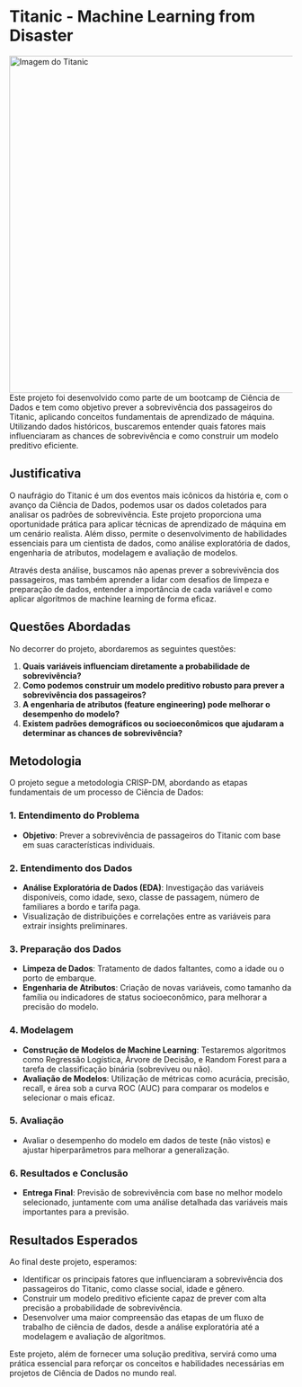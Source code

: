 # Titanic - Machine Learning from Disaster

<img src="https://upload.wikimedia.org/wikipedia/commons/f/fd/RMS_Titanic_3.jpg" alt="Imagem do Titanic" width="600"/>
Este projeto foi desenvolvido como parte de um bootcamp de Ciência de Dados e tem como objetivo prever a sobrevivência dos passageiros do Titanic, aplicando conceitos fundamentais de aprendizado de máquina. Utilizando dados históricos, buscaremos entender quais fatores mais influenciaram as chances de sobrevivência e como construir um modelo preditivo eficiente.

## Justificativa

O naufrágio do Titanic é um dos eventos mais icônicos da história e, com o avanço da Ciência de Dados, podemos usar os dados coletados para analisar os padrões de sobrevivência. Este projeto proporciona uma oportunidade prática para aplicar técnicas de aprendizado de máquina em um cenário realista. Além disso, permite o desenvolvimento de habilidades essenciais para um cientista de dados, como análise exploratória de dados, engenharia de atributos, modelagem e avaliação de modelos.

Através desta análise, buscamos não apenas prever a sobrevivência dos passageiros, mas também aprender a lidar com desafios de limpeza e preparação de dados, entender a importância de cada variável e como aplicar algoritmos de machine learning de forma eficaz.

## Questões Abordadas

No decorrer do projeto, abordaremos as seguintes questões:

1. **Quais variáveis influenciam diretamente a probabilidade de sobrevivência?**
2. **Como podemos construir um modelo preditivo robusto para prever a sobrevivência dos passageiros?**
3. **A engenharia de atributos (feature engineering) pode melhorar o desempenho do modelo?**
4. **Existem padrões demográficos ou socioeconômicos que ajudaram a determinar as chances de sobrevivência?**

## Metodologia

O projeto segue a metodologia CRISP-DM, abordando as etapas fundamentais de um processo de Ciência de Dados:

### 1. Entendimento do Problema
   - **Objetivo**: Prever a sobrevivência de passageiros do Titanic com base em suas características individuais.

### 2. Entendimento dos Dados
   - **Análise Exploratória de Dados (EDA)**: Investigação das variáveis disponíveis, como idade, sexo, classe de passagem, número de familiares a bordo e tarifa paga.
   - Visualização de distribuições e correlações entre as variáveis para extrair insights preliminares.

### 3. Preparação dos Dados
   - **Limpeza de Dados**: Tratamento de dados faltantes, como a idade ou o porto de embarque.
   - **Engenharia de Atributos**: Criação de novas variáveis, como tamanho da família ou indicadores de status socioeconômico, para melhorar a precisão do modelo.

### 4. Modelagem
   - **Construção de Modelos de Machine Learning**: Testaremos algoritmos como Regressão Logística, Árvore de Decisão, e Random Forest para a tarefa de classificação binária (sobreviveu ou não).
   - **Avaliação de Modelos**: Utilização de métricas como acurácia, precisão, recall, e área sob a curva ROC (AUC) para comparar os modelos e selecionar o mais eficaz.

### 5. Avaliação
   - Avaliar o desempenho do modelo em dados de teste (não vistos) e ajustar hiperparâmetros para melhorar a generalização.

### 6. Resultados e Conclusão
   - **Entrega Final**: Previsão de sobrevivência com base no melhor modelo selecionado, juntamente com uma análise detalhada das variáveis mais importantes para a previsão.

## Resultados Esperados

Ao final deste projeto, esperamos:

- Identificar os principais fatores que influenciaram a sobrevivência dos passageiros do Titanic, como classe social, idade e gênero.
- Construir um modelo preditivo eficiente capaz de prever com alta precisão a probabilidade de sobrevivência.
- Desenvolver uma maior compreensão das etapas de um fluxo de trabalho de ciência de dados, desde a análise exploratória até a modelagem e avaliação de algoritmos.

Este projeto, além de fornecer uma solução preditiva, servirá como uma prática essencial para reforçar os conceitos e habilidades necessárias em projetos de Ciência de Dados no mundo real.
